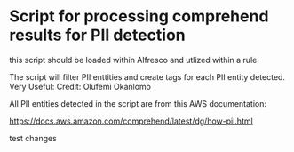 # Script for processing comprehend results for PII detection
this script should be loaded within Alfresco and utlized within a rule. 

The script will filter PII enttities and create tags for each PII entity detected.  Very Useful:  Credit:  Olufemi Okanlomo

All PII entities detected in the script are from this AWS documentation:

https://docs.aws.amazon.com/comprehend/latest/dg/how-pii.html

test changes
